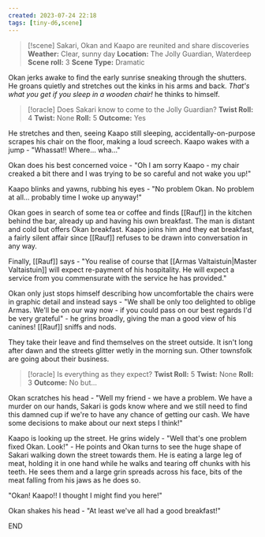 ```yaml
---
created: 2023-07-24 22:18
tags: [tiny-d6,scene]
---
```

> [!scene] Sakari, Okan and Kaapo are reunited and share discoveries
> **Weather:** Clear, sunny day
> **Location:** The Jolly Guardian, Waterdeep
> **Scene roll:** 3
> **Scene Type:** Dramatic

Okan jerks awake to find the early sunrise sneaking through the shutters. He groans quietly and stretches out the kinks in his arms and back. *That's what you get if you sleep in a wooden chair!* he thinks to himself.

> [!oracle] Does Sakari know to come to the Jolly Guardian?
> **Twist Roll:** 4
> **Twist:** None
> **Roll:** 5
> **Outcome:** Yes

He stretches and then, seeing Kaapo still sleeping, accidentally-on-purpose scrapes his chair on the floor, making a loud screech. Kaapo wakes with a jump - "Whassat!! Where... wha..."

Okan does his best concerned voice - "Oh I am sorry Kaapo - my chair creaked a bit there and I was trying to be so careful and not wake you up!"

Kaapo blinks and yawns, rubbing his eyes - "No problem Okan. No problem at all... probably time I woke up anyway!"

Okan goes in search of some tea or coffee and finds [[Rauf]] in the kitchen behind the bar, already up and having his own breakfast. The man is distant and cold but offers Okan breakfast. Kaapo joins him and they eat breakfast, a fairly silent affair since [[Rauf]] refuses to be drawn into conversation in any way.

Finally, [[Rauf]] says - "You realise of course that [[Armas Valtaistuin|Master Valtaistuin]] will expect re-payment of his hospitality. He will expect a service from you commensurate with the service he has provided."

Okan only just stops himself describing how uncomfortable the chairs were in graphic detail and instead says - "We shall be only too delighted to oblige Armas. We'll be on our way now - if you could pass on our best regards I'd be very grateful" - he grins broadly, giving the man a good view of his canines! [[Rauf]] sniffs and nods.

They take their leave and find themselves on the street outside. It isn't long after dawn and the streets glitter wetly in the morning sun. Other townsfolk are going about their business.

> [!oracle] Is everything as they expect?
> **Twist Roll:** 5
> **Twist:** None
> **Roll:** 3
> **Outcome:** No but...

Okan scratches his head - "Well my friend - we have a problem. We have a murder on our hands, Sakari is gods know where and we still need to find this damned cup if we're to have any chance of getting our cash. We have some decisions to make about our next steps I think!"

Kaapo is looking up the street. He grins widely - "Well that's one problem fixed Okan. Look!" - He points and Okan turns to see the huge shape of Sakari walking down the street towards them. He is eating a large leg of meat, holding it in one hand while he walks and tearing off chunks with his teeth. He sees them and a large grin spreads across his face, bits of the meat falling from his jaws as he does so.

"Okan! Kaapo!! I thought I might find you here!"

Okan shakes his head - "At least we've all had a good breakfast!"

END